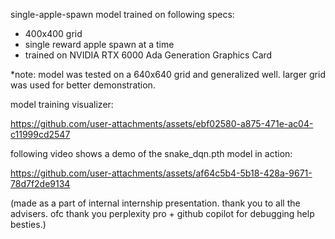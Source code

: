 single-apple-spawn model trained on following specs:
- 400x400 grid
- single reward apple spawn at a time
- trained on NVIDIA RTX 6000 Ada Generation Graphics Card 

*note: model was tested on a 640x640 grid and generalized well. larger grid was used for better demonstration.

model training visualizer:



https://github.com/user-attachments/assets/ebf02580-a875-471e-ac04-c11999cd2547




following video shows a demo of the snake_dqn.pth model in action:

https://github.com/user-attachments/assets/af64c5b4-5b18-428a-9671-78d7f2de9134


(made as a part of internal internship presentation. thank you to all the advisers. ofc thank you perplexity pro + github copilot for debugging help besties.)
